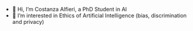 - 👋 Hi, I’m Costanza Alfieri, a PhD Student in AI
- 🌱 I’m interested in Ethics of Artificial Intelligence (bias, discrimination and privacy)
<!---🌱 I’m currently learning Natural Language Processing
- 💞️ I’m looking to collaborate on ...>
<- 📫 How to reach me>
--->

<!---
cos-al/cos-al is a ✨ special ✨ repository because its `README.md` (this file) appears on your GitHub profile.
You can click the Preview link to take a look at your changes.
--->
